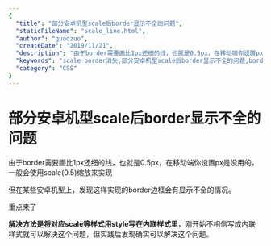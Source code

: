 ```yaml
---
{
  "title": "部分安卓机型scale后border显示不全的问题",
  "staticFileName": "scale_line.html",
  "author": "guoqzuo",
  "createDate": "2019/11/21",
  "description": "由于border需要画比1px还细的线，也就是0.5px，在移动端你设置px是没用的，一般会使用scale(0.5)缩放来实现,但在某些安卓机型上，发现这样实现的border边框会有显示不全的情况，重点来了，解决方法是将对应scale等样式用style写在内联样式里，刚开始不相信写成内联样式就可以解决这个问题，但实践后发现确实可以解决这个问题。",
  "keywords": "scale border消失,部分安卓机型scale后border显示不全的问题,border在手机上显示不全的问题s",
  "category": "CSS"
}
---
```


# 部分安卓机型scale后border显示不全的问题

由于border需要画比1px还细的线，也就是0.5px，在移动端你设置px是没用的，一般会使用scale(0.5)缩放来实现

但在某些安卓机型上，发现这样实现的border边框会有显示不全的情况。

重点来了

**解决方法是将对应scale等样式用style写在内联样式里**，刚开始不相信写成内联样式就可以解决这个问题，但实践后发现确实可以解决这个问题。